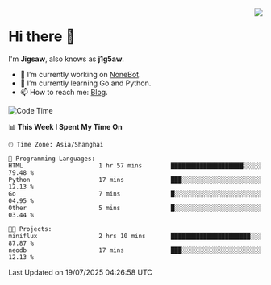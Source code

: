 <a href="#">
  <img align="right" src="https://github-readme-stats.vercel.app/api?username=j1g5awi&count_private=true&show_icons=true&title_color=80070B&text_color=B3B3B3&bg_color=212121&icon_color=80070B" />
</a>

# Hi there 👋

I'm **Jigsaw**, also knows as **j1g5aw**.

- 🔭 I’m currently working on [NoneBot](https://github.com/nonebot).
- 🌱 I’m currently learning Go and Python.
- 📫 How to reach me: [Blog](https://blog.maddestroyer.xyz/).

<!--START_SECTION:waka-->
![Code Time](http://img.shields.io/badge/Code%20Time-1%2C889%20hrs%205%20mins-blue)

📊 **This Week I Spent My Time On** 

```text
🕑︎ Time Zone: Asia/Shanghai

💬 Programming Languages: 
HTML                     1 hr 57 mins        ████████████████████░░░░░   79.48 % 
Python                   17 mins             ███░░░░░░░░░░░░░░░░░░░░░░   12.13 % 
Go                       7 mins              █░░░░░░░░░░░░░░░░░░░░░░░░   04.95 % 
Other                    5 mins              █░░░░░░░░░░░░░░░░░░░░░░░░   03.44 % 

🐱‍💻 Projects: 
miniflux                 2 hrs 10 mins       ██████████████████████░░░   87.87 % 
neodb                    17 mins             ███░░░░░░░░░░░░░░░░░░░░░░   12.13 % 
```


 Last Updated on 19/07/2025 04:26:58 UTC
<!--END_SECTION:waka-->
